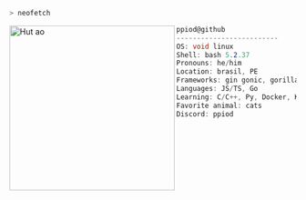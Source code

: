```zsh
> neofetch
```

<img align="left" src="https://i.pinimg.com/736x/f3/01/cb/f301cbd2a7681536675e04d3a211462f.jpg" alt="Hut ao" width="290" /> 

```csharp
ppiod@github
-------------------------
OS: void linux
Shell: bash 5.2.37 
Pronouns: he/him
Location: brasil, PE
Frameworks: gin gonic, gorilla, express
Languages: JS/TS, Go
Learning: C/C++, Py, Docker, Kubernetes
Favorite animal: cats
Discord: ppiod
```
